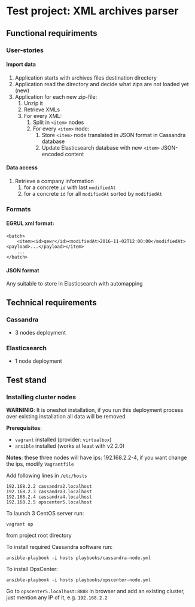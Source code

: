 # Test project: XML archives parser

## Functional requiriments

### User-stories
#### Import data
1. Application starts with archives files destination directory
1. Application read the directory and decide what zips are not loaded yet (new)
1. Application for each new zip-file:
   1. Unzip it
   1. Retrieve XMLs
   1. For every XML:
      1. Split in `<item>` nodes
      1. For every `<item>` node:
         1. Store `<item>` node translated in JSON format in Cassandra database
         1. Update Elasticsearch database with new `<item>` JSON-encoded content
#### Data access
1. Retrieve a company information
   1. for a concrete `id` with last `modifiedAt`
   1. for a concrete `id` for all `modifiedAt` sorted by `modifiedAt`

### Formats
#### EGRUL xml format:
```
<batch>
    <item><id>qewr</id><modifiedAt>2016-11-02T12:00:00</modifiedAt><payload>...</payload></item>
    ...
</batch>
```

#### JSON format
Any suitable to store in Elasticsearch with automapping

## Technical requirements

### Cassandra
* 3 nodes deployment

### Elasticsearch
* 1 node deployment

## Test stand
### Installing cluster nodes
**WARNINIG**: It is oneshot installation, if you run this deployment process over existing installation all data will be removed

**Prerequisites**: 

* `vagrant` installed (provider: `virtualbox`)
* `ansible` installed (works at least with v2.2.0)


**Notes**: these three nodes will have ips: 192.168.2.2-4, if you want change the ips, modify `Vagrantfile`

Add following lines in `/etc/hosts`
```
192.168.2.2 cassandra2.localhost
192.168.2.3 cassandra3.localhost
192.168.2.4 cassandra4.localhost
192.168.2.5 opscenter5.localhost
```

To launch 3 CentOS server run:
```
vagrant up
```
from project root directory

To install required Cassandra software run:
```
ansible-playbook -i hosts playbooks/cassandra-node.yml
```

To install OpsCenter:
```
ansible-playbook -i hosts playbooks/opscenter-node.yml
```

Go to `opscenter5.localhost:8888` in browser and add an existing cluster, just mention any IP of it, e.g. `192.168.2.2`

